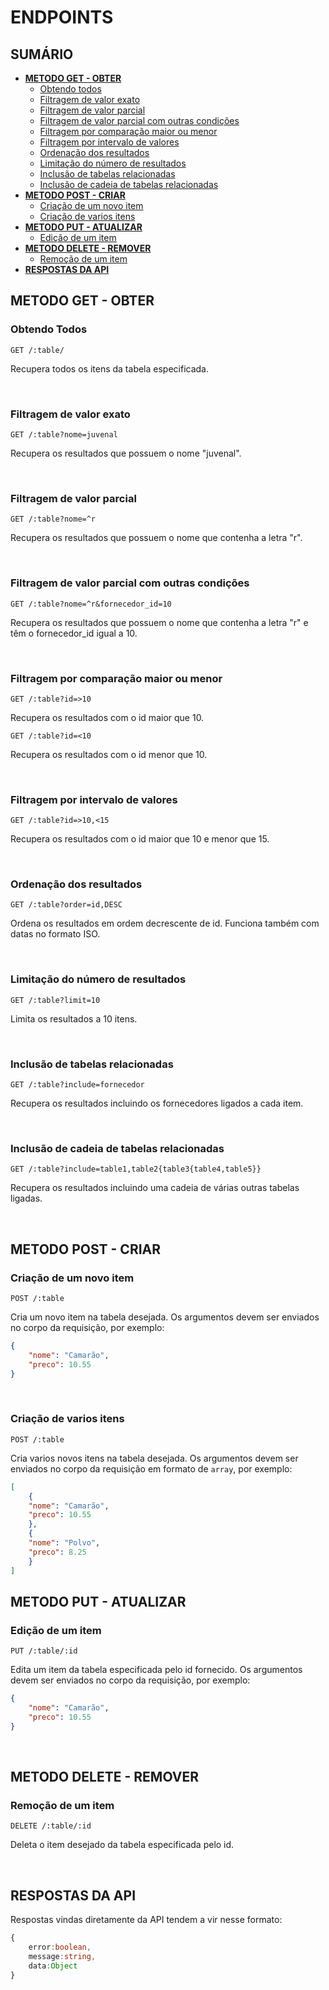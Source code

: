 # ENDPOINTS

## **SUMÁRIO**

- [**METODO GET - OBTER**](#metodo-get---obter)
  - [Obtendo todos](#obtendo-todos)
  - [Filtragem de valor exato](#filtragem-de-valor-exato)
  - [Filtragem de valor parcial](#filtragem-de-valor-parcial)
  - [Filtragem de valor parcial com outras condições](#filtragem-de-valor-parcial-com-outras-condições)
  - [Filtragem por comparação maior ou menor](#filtragem-por-comparação-maior-ou-menor)
  - [Filtragem por intervalo de valores](#filtragem-por-intervalo-de-valores)
  - [Ordenação dos resultados](#ordenação-dos-resultados)
  - [Limitação do número de resultados](#limitação-do-número-de-resultados)
  - [Inclusão de tabelas relacionadas](#inclusão-de-tabelas-relacionadas)
  - [Inclusão de cadeia de tabelas relacionadas](#inclusão-de-cadeia-de-tabelas-relacionadas)
- [**METODO POST - CRIAR**](#metodo-post---criar)
  - [Criação de um novo item](#criação-de-um-novo-item)
  - [Criação de varios itens](#criação-de-varios-itens)
- [**METODO PUT - ATUALIZAR**](#metodo-put---atualizar)
  - [Edição de um item](#edição-de-um-item)
- [**METODO DELETE - REMOVER**](#metodo-delete---remover)
  - [Remoção de um item](#remoção-de-um-item)
- [**RESPOSTAS DA API**](#respostas-da-api)


## **METODO GET - OBTER**

### Obtendo Todos

```GET /:table/```

Recupera todos os itens da tabela especificada.


<br/>

### Filtragem de valor exato

```GET /:table?nome=juvenal```

Recupera os resultados que possuem o nome "juvenal".


<br/>

### Filtragem de valor parcial

```GET /:table?nome=^r```

Recupera os resultados que possuem o nome que contenha a letra "r".


<br/>

### Filtragem de valor parcial com outras condições

```GET /:table?nome=^r&fornecedor_id=10```

Recupera os resultados que possuem o nome que contenha a letra "r" e têm o fornecedor_id igual a 10.


<br/>

### Filtragem por comparação maior ou menor

```GET /:table?id=>10```

Recupera os resultados com o id maior que 10.

```GET /:table?id=<10```

Recupera os resultados com o id menor que 10.

<br/>


### Filtragem por intervalo de valores

```GET /:table?id=>10,<15```

Recupera os resultados com o id maior que 10 e menor que 15.


<br/>

### Ordenação dos resultados

```GET /:table?order=id,DESC```

Ordena os resultados em ordem decrescente de id. Funciona também com datas no formato ISO.


<br/>

### Limitação do número de resultados

```GET /:table?limit=10```

Limita os resultados a 10 itens.


<br/>

### Inclusão de tabelas relacionadas

```GET /:table?include=fornecedor```

Recupera os resultados incluindo os fornecedores ligados a cada item.


<br/>

### Inclusão de cadeia de tabelas relacionadas

```GET /:table?include=table1,table2{table3{table4,table5}}```

Recupera os resultados incluindo uma cadeia de várias outras tabelas ligadas.


<br/>

## **METODO POST - CRIAR**

### Criação de um novo item

```POST /:table```

Cria um novo item na tabela desejada. Os argumentos devem ser enviados no corpo da requisição, por exemplo: 

```json
{ 
    "nome": "Camarão", 
    "preco": 10.55 
}
```

<br/>

### Criação de varios itens

```POST /:table```

Cria varios novos itens na tabela desejada. Os argumentos devem ser enviados no corpo da requisição em formato de `array`, por exemplo: 

```json
[
    { 
    "nome": "Camarão", 
    "preco": 10.55 
    },
    { 
    "nome": "Polvo", 
    "preco": 8.25 
    }
]
```



## **METODO PUT - ATUALIZAR**

### Edição de um item

```PUT /:table/:id```

Edita um item da tabela especificada pelo id fornecido. Os argumentos devem ser enviados no corpo da requisição, por exemplo: 

```json
{ 
    "nome": "Camarão",
    "preco": 10.55 
}
```

<br/>

## **METODO DELETE - REMOVER**

### Remoção de um item

```DELETE /:table/:id```

Deleta o item desejado da tabela especificada pelo id.

<br/>

## **RESPOSTAS DA API**

Respostas vindas diretamente da API tendem a vir nesse formato:

```typescript
{
    error:boolean,
    message:string,
    data:Object
}
```